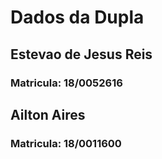 # Dados da Dupla

## Estevao de Jesus Reis
### Matricula: 18/0052616
## Ailton Aires
### Matricula: 18/0011600
